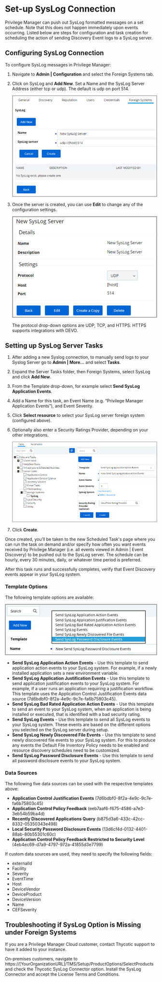 [title]: # (SysLog)
[tags]: # (integration)
[priority]: # (9104)
# Set-up SysLog Connection

Privilege Manager can push out SysLog formatted messages on a set schedule. Note that this does not happen immediately upon events occurring. Listed below are steps for configuration and task creation for scheduling the action of sending Discovery Event logs to a SysLog server.

## Configuring SysLog Connection

To configure SysLog messages in Privilege Manager:

1. Navigate to __Admin | Configuration__ and select the Foreign Systems tab.
1. Click on SysLog and __Add New__. Set a Name and the SysLog Server Address (either tcp or udp). The default is udp on port 514.

   ![New SysLog Server Page](images/syslog/fs_new_syslog.png)

1. Once the server is created, you can use __Edit__ to change any of the configuration settings.

   ![Edit SysLog Server](images/syslog/edit_syslog_server.png)

   The protocol drop-down options are UDP, TCP, and HTTPS. HTTPS supports integrations with DEVO.

## Setting up SysLog Server Tasks

1. After adding a new Syslog connection, to manually send logs to your Syslog Server go to __Admin | More…__ and select __Tasks__.
1. Expand the Server Tasks folder, then Foreign Systems, select SysLog and click __Add New__.
1. From the Template drop-down, for example select __Send SysLog Application Events__.
1. Add a Name for this task, an Event Name (e.g. “Privilege Manager Application Events”), and Event Severity.
1. Click __Select resource__ to select your SysLog server foreign system (configured above).
1. Optionally also enter a Security Ratings Provider, depending on your other integrations.

   ![Create Task](images/syslog/create_syslog_task.png)

1. Click __Create__.

Once created, you’ll be taken to the new Scheduled Task's page where you can run the task on demand and/or specify how often you want events received by Privilege Manager (i.e. all events viewed in Admin | Event Discovery) to be pushed out to the SysLog server. The schedule can be hourly, every 30 minutes, daily, or whatever time period is preferred.

After this task runs and successfully completes, verify that Event Discovery events appear in your SysLog system.

### Template Options

The following template options are available:

![Send SysLog templates](images/syslog/templates.png "Sent SysLog Events template options")

* __Send SysLog Application Action Events__ - Use this template to send application action events to your SysLog system. For example, if a newly installed application sets a new environment variable.
* __Send SysLog Application Justification Events__ - Use this template to send application justification events to your SysLog system. For example, if a user runs an application requiring a justification workflow. This template uses the Application Control Justification Events data source (7d6bdbf0-8f2a-4e9c-9c7e-fa6b75803c45).
* __Send SysLog Bad Rated Application Action Events__ - Use this template to send an event to your SysLog system, when an application is being installed or executed, that is identified with a bad security rating.
* __Send SysLog Events__ - Use this template to send all SysLog events to your SysLog system. These events are based on the different options you selected on the SysLog server during setup.
* __Send SysLog Newly Discovered File Events__ - Use this template to send newly discovered file events to your SysLog system. For this to produce any events the Default File Inventory Policy needs to be enabled and resource discovery schedules need to be customized.
* __Send SysLog Password Disclosure Events__ - Use this template to send all password disclosure events to your SysLog system.

### Data Sources

The following five data sources can be used with the respective templates above:

* __Application Control Justification Events__ (7d6bdbf0-8f2a-4e9c-9c7e-fa6b75803c45)
* __Application Control Policy Feedback__ (eeb7aaf6-f675-4586-a7e3-3eb54b59ba4d)
* __Recently Discovered Applications Query__ (b875d3a6-433c-42cc-8332-05350343e498)
* __Local Security Password Disclosure Events__ (13d6cf4d-0132-4401-88ab-80b55301c60c)
* __Application Control Policy Feedback Restricted to Security Level__ (4eb4ec69-d7a9-4797-972a-41855d3e7799)

If custom data sources are used, they need to specify the following fields:

* externalId
* Facility
* Severity
* EventTime
* Host
* DeviceVendor
* DeviceProduct
* DeviceVersion
* Name
* CEFSeverity

## Troubleshooting if SysLog Option is Missing under Foreign Systems

If you are a Privilege Manager Cloud customer, contact Thycotic support to have it added to your instance.

On-premises customers, navigate to https://[YourOrganizationURL]/TMS/Setup/ProductOptions/SelectProducts and check the Thycotic SysLog Connector option. Install the SysLog Connector and accept the License Terms and Conditions.

